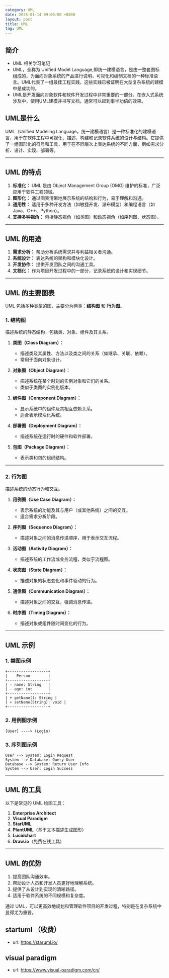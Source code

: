 ```yaml
---
category: UML
date: 2025-01-14 09:00:00 +0800
layout: post
title: UML
tag: UML
---
```

## 简介

+ UML 相关学习笔记
+ UML，全称为 Unified Model Language,即统一建模语言，是由一整套图标组成的，为面向对象系统的产品进行说明，可视化和编制文档的一种标准语言。UML代表了一组最佳工程实践，这些实践已被证明在大型复杂系统的建模中是成功的。
+ UML是开发面向对象软件和软件开发过程中非常重要的一部分。在嵌入式系统涉及中，使用UML建模并书写文档，通常可以起到事半功倍的效果。

<!--more-->

## UML是什么

UML（Unified Modeling Language，统一建模语言）是一种标准化的建模语言，用于在软件工程中可视化、描述、构建和记录软件系统的设计与结构。它提供了一组图形化的符号和工具，用于在不同层次上表达系统的不同方面，例如需求分析、设计、实现、部署等。

---

## **UML 的特点**
1. **标准化：** UML 是由 Object Management Group (OMG) 维护的标准，广泛应用于软件工程领域。
2. **图形化：** 通过图表清晰地展示系统的结构和行为，易于理解和沟通。
3. **通用性：** 适用于多种开发方法（如敏捷开发、瀑布模型）和编程语言（如 Java、C++、Python）。
4. **支持多种视角：** 包括静态视角（如类图）和动态视角（如序列图、状态图）。

---

## **UML 的用途**
1. **需求分析：** 帮助分析系统需求并与利益相关者沟通。
2. **系统设计：** 表达系统的架构和模块化设计。
3. **开发协作：** 提供开发团队之间的沟通工具。
4. **文档化：** 作为项目开发过程中的一部分，记录系统的设计和实现细节。

---

## **UML 的主要图表**
UML 包括多种类型的图，主要分为两类：**结构图** 和 **行为图**。

### **1. 结构图**
描述系统的静态结构，包括类、对象、组件及其关系。

1. **类图（Class Diagram）：**
   - 描述类及其属性、方法以及类之间的关系（如继承、关联、依赖）。
   - 常用于面向对象设计。

2. **对象图（Object Diagram）：**
   - 描述系统在某个时刻的实例对象和它们的关系。
   - 类似于类图的实例化版本。

3. **组件图（Component Diagram）：**
   - 显示系统中的组件及其相互依赖关系。
   - 适合表示模块化系统。

4. **部署图（Deployment Diagram）：**
   - 描述系统在运行时的硬件和软件部署。

5. **包图（Package Diagram）：**
   - 表示类和包的组织结构。

---

### **2. 行为图**
描述系统的动态行为和交互。

1. **用例图（Use Case Diagram）：**
   - 表示系统的功能及其与用户（或其他系统）之间的交互。
   - 适合需求分析阶段。

2. **序列图（Sequence Diagram）：**
   - 描述对象之间的消息传递顺序，用于表示交互流程。

3. **活动图（Activity Diagram）：**
   - 描述系统的工作流或业务流程，类似于流程图。

4. **状态图（State Diagram）：**
   - 描述对象的状态变化和事件驱动的行为。

5. **通信图（Communication Diagram）：**
   - 描述对象之间的交互，强调消息传递。

6. **时序图（Timing Diagram）：**
   - 描述对象或组件随时间变化的行为。

---

## **UML 示例**

### **1. 类图示例**
```plaintext
+------------------+
|    Person        |
+------------------+
| - name: String   |
| - age: int       |
+------------------+
| + getName(): String |
| + setName(String): void |
+------------------+
```

### **2. 用例图示例**
```plaintext
[User] ----> (Login)
```

### **3. 序列图示例**
```plaintext
User --> System: Login Request
System --> Database: Query User
Database --> System: Return User Info
System --> User: Login Success
```

---

## **UML 的工具**
以下是常见的 UML 绘图工具：
1. **Enterprise Architect**
2. **Visual Paradigm**
3. **StarUML**
4. **PlantUML**（基于文本描述生成图形）
5. **Lucidchart**
6. **Draw.io**（免费在线工具）

---

## **UML 的优势**
1. 提高团队沟通效率。
2. 帮助设计人员和开发人员更好地理解系统。
3. 提供了从设计到实现的清晰路径。
4. 适用于软件系统的不同规模和复杂度。

通过 UML，可以更高效地规划和管理软件项目的开发过程，特别是在复杂系统中显得尤为重要。

## startuml （收费）

+ url: https://staruml.io/

## visual paradigm

+ url: https://www.visual-paradigm.com/cn/